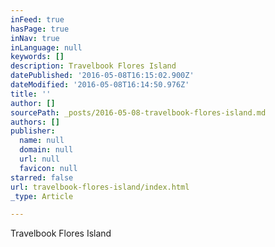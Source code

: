 ```yaml
---
inFeed: true
hasPage: true
inNav: true
inLanguage: null
keywords: []
description: Travelbook Flores Island
datePublished: '2016-05-08T16:15:02.900Z'
dateModified: '2016-05-08T16:14:50.976Z'
title: ''
author: []
sourcePath: _posts/2016-05-08-travelbook-flores-island.md
authors: []
publisher:
  name: null
  domain: null
  url: null
  favicon: null
starred: false
url: travelbook-flores-island/index.html
_type: Article

---
```

Travelbook Flores Island
